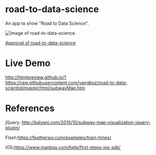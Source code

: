 # road-to-data-science
An app to show "Road to Data Science".

![Image of road-to-data-science](https://github.com/yangboz/road-to-data-science/blob/master/RoadToDataScientist1.png?raw=true)

[Approval of road-to-data-science](https://github.com/yangboz/road-to-data-science/blob/master/approval.jpg?raw=true)

# Live Demo

http://htmlpreview.github.io/?https://raw.githubusercontent.com/yangboz/road-to-data-scientist/master/html/subwayMap.htm

# References

jQuery: http://kalyani.com/2010/10/subway-map-visualization-jquery-plugin/

Flash:https://feathersui.com/examples/train-times/

iOS:https://www.mapbox.com/help/first-steps-ios-sdk/
